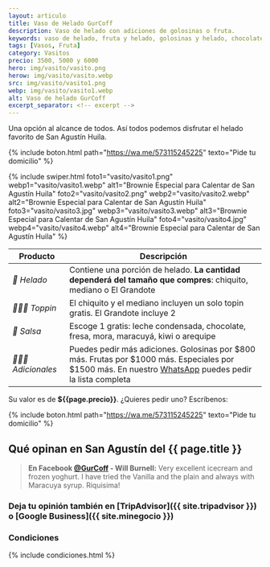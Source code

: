 ```yaml
---
layout: articulo
title: Vaso de Helado GurCoff
description: Vaso de helado con adiciones de golosinas o fruta.
keywords: vaso de helado, fruta y helado, golosinas y helado, chocolate y helado, helados, vaso con helado
tags: [Vasos, Fruta]
category: Vasitos
precio: 3500, 5000 y 6000
hero: img/vasito/vasito.png
herow: img/vasito/vasito.webp
src: img/vasito/vasito1.png
webp: img/vasito/vasito1.webp
alt: Vaso de helado GurCoff
excerpt_separator: <!-- excerpt -->
---
```

Una opción al alcance de todos. Así todos podemos disfrutar el helado favorito de San Agustín Huila.

<!-- excerpt -->

{% include boton.html path="https://wa.me/573115245225" texto="Pide tu domicilio" %}

<!-- Swiper -->
{% include swiper.html foto1="vasito/vasito1.png" webp1="vasito/vasito1.webp" alt1="Brownie Especial para Calentar de San Agustín Huila" foto2="vasito/vasito2.png" webp2="vasito/vasito2.webp" alt2="Brownie Especial para Calentar de San Agustín Huila" foto3="vasito/vasito3.jpg" webp3="vasito/vasito3.webp" alt3="Brownie Especial para Calentar de San Agustín Huila" foto4="vasito/vasito4.jpg" webp4="vasito/vasito4.webp" alt4="Brownie Especial para Calentar de San Agustín Huila" %}

| Producto | Descripción |
| ----------- | ------ |
| *🍦 Helado* | Contiene una porción de helado. **La cantidad dependerá del tamaño que compres**: chiquito, mediano o El Grandote |
| *🍬🍭🍓 Toppin* | El chiquito y el mediano incluyen un solo topin gratis. El Grandote incluye 2 |
| *🍶 Salsa* | Escoge 1 gratis: leche condensada, chocolate, fresa, mora, maracuyá, kiwi o arequipe |
| *🍒🥝🧀 Adicionales* | Puedes pedir más adiciones. Golosinas por $800 más. Frutas por $1000 más. Especiales por $1500 más. En nuestro [WhatsApp]({{site.whatsapp}}) puedes pedir la lista completa |

Su valor es de **${{page.precio}}**. ¿Quieres pedir uno? Escríbenos:

{% include boton.html path="https://wa.me/573115245225" texto="Pide tu domicilio" %}

## Qué opinan en San Agustín del {{ page.title }}

> **En Facebook [@GurCoff]({{site.facebook}}) - Will Burnell:** Very excellent icecream and frozen yoghurt. I have tried the Vanilla and the plain and always with Maracuya syrup. Riquisima!

### Deja tu opinión también en [TripAdvisor]({{ site.tripadvisor }}) o [Google Business]({{ site.minegocio }})

### Condiciones

{% include condiciones.html %}
